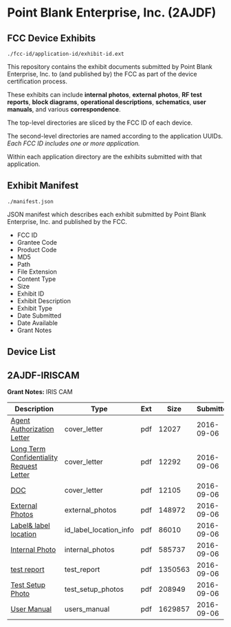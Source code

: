 # Point Blank Enterprise, Inc. (2AJDF)
## FCC Device Exhibits

```
./fcc-id/application-id/exhibit-id.ext
```

This repository contains the exhibit documents submitted by Point Blank Enterprise, Inc. to (and published by) the FCC as part of the device certification process.

These exhibits can include **internal photos**, **external photos**, **RF test reports**, **block diagrams**, **operational descriptions**, **schematics**, **user manuals**, and various **correspondence**.

The top-level directories are sliced by the FCC ID of each device.

The second-level directories are named according to the application UUIDs. *Each FCC ID includes one or more application.*

Within each application directory are the exhibits submitted with that application. 

## Exhibit Manifest

```
./manifest.json
```

JSON manifest which describes each exhibit submitted by Point Blank Enterprise, Inc. and published by the FCC.

- FCC ID
- Grantee Code
- Product Code
- MD5
- Path
- File Extension
- Content Type
- Size
- Exhibit ID
- Exhibit Description
- Exhibit Type
- Date Submitted
- Date Available
- Grant Notes

## Device List
## 2AJDF-IRISCAM
**Grant Notes:** IRIS CAM

| Description | Type | Ext | Size | Submitted | Available |
| ----------- | ---- | --- | ---- | --------- | --------- |
| [Agent Authorization Letter](2AJDF-IRISCAM/243102edb0330524954aca68ae194403/3125084.pdf) | cover_letter | pdf | 12027 | 2016-09-06 | 2016-09-06 |
| [Long Term Confidentiality Request Letter](2AJDF-IRISCAM/243102edb0330524954aca68ae194403/3125092.pdf) | cover_letter | pdf | 12292 | 2016-09-06 | 2016-09-06 |
| [DOC](2AJDF-IRISCAM/243102edb0330524954aca68ae194403/3125093.pdf) | cover_letter | pdf | 12105 | 2016-09-06 | 2016-09-06 |
| [External Photos](2AJDF-IRISCAM/243102edb0330524954aca68ae194403/3125087.pdf) | external_photos | pdf | 148972 | 2016-09-06 | 2016-09-06 |
| [Label& label location](2AJDF-IRISCAM/243102edb0330524954aca68ae194403/3125091.pdf) | id_label_location_info | pdf | 86010 | 2016-09-06 | 2016-09-06 |
| [Internal Photo](2AJDF-IRISCAM/243102edb0330524954aca68ae194403/3125088.pdf) | internal_photos | pdf | 585737 | 2016-09-06 | 2016-09-06 |
| [test report](2AJDF-IRISCAM/243102edb0330524954aca68ae194403/3125090.pdf) | test_report | pdf | 1350563 | 2016-09-06 | 2016-09-06 |
| [Test Setup Photo](2AJDF-IRISCAM/243102edb0330524954aca68ae194403/3125089.pdf) | test_setup_photos | pdf | 208949 | 2016-09-06 | 2016-09-06 |
| [User Manual](2AJDF-IRISCAM/243102edb0330524954aca68ae194403/3125096.pdf) | users_manual | pdf | 1629857 | 2016-09-06 | 2016-09-06 |
